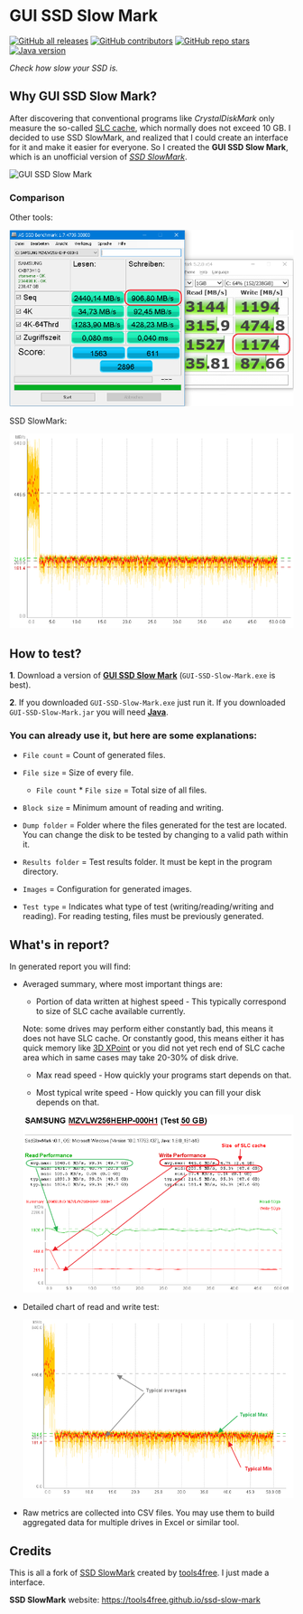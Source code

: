 # GUI SSD Slow Mark

[![GitHub all releases](https://img.shields.io/github/downloads/KaioHSG/gui-ssd-slow-mark/total)](https://github.com/KaioHSG/gui-ssd-slow-mark/releases)
[![GitHub contributors](https://img.shields.io/github/contributors-anon/KaioHSG/gui-ssd-slow-mark)](https://github.com/KaioHSG/gui-ssd-slow-mark/contributors)
[![GitHub repo stars](https://img.shields.io/github/stars/KaioHSG/gui-ssd-slow-mark)](https://github.com/KaioHSG/gui-ssd-slow-mark/stargazers)
[![Java version](https://img.shields.io/badge/java-21-red)](https://www.java.com)

*Check how slow your SSD is.*

## Why GUI SSD Slow Mark?

After discovering that conventional programs like *CrystalDiskMark* only measure the so-called [SLC cache](https://www.technipages.com/what-is-slc-caching), which normally does not exceed 10 GB. I decided to use SSD SlowMark, and realized that I could create an interface for it and make it easier for everyone. So I created the **GUI SSD Slow Mark**, which is an unofficial version of [*SSD SlowMark*](https://github.com/tools4free/SsdSlowMark).

![GUI SSD Slow Mark](https://github.com/KaioHSG/gui-ssd-slow-mark/assets/96930584/fd3c046b-8d4a-4750-bf88-b13bb804a85c)

### Comparison

Other tools:

![Other tools](https://raw.githubusercontent.com/tools4free/tools4free.github.io/master/ssd-slow-mark/images/same-from-other-tools.png)

SSD SlowMark:

![SSD SlowMark](https://raw.githubusercontent.com/tools4free/tools4free.github.io/master/ssd-slow-mark/images/sample-write-chart.png)

## How to test?

**1**. Download a version of [**GUI SSD Slow Mark**](https://github.com/kaiohsg/gui-ssd-slow-mark/releases/latest) (`GUI-SSD-Slow-Mark.exe` is best).

**2**. If you downloaded `GUI-SSD-Slow-Mark.exe` just run it. If you downloaded `GUI-SSD-Slow-Mark.jar` you will need [**Java**](https://www.java.com/download).

### You can already use it, but here are some explanations:

* `File count` = Count of generated files.
* `File size` = Size of every file.
  * `File count` * `File size` = Total size of all files.
* `Block size` = Minimum amount of reading and writing.

* `Dump folder` = Folder where the files generated for the test are located. You can change the disk to be tested by changing to a valid path within it.
* `Results folder` = Test results folder. It must be kept in the program directory.

* `Images` = Configuration for generated images.

* `Test type` = Indicates what type of test (writing/reading/writing and reading). For reading testing, files must be previously generated.

## What's in report?

In generated report you will find:

* Averaged summary, where most important things are:

  * Portion of data written at highest speed - This typically correspond to size of SLC cache available currently.

  Note: some drives may perform either constantly bad, this means it does not have SLC cache. Or constantly good, this means either it has quick memory like [3D XPoint](https://en.wikipedia.org/wiki/3D_XPoint) or you did not yet rech end of SLC cache area which in same cases may take 20-30% of disk drive.

  * Max read speed - How quickly your programs start depends on that.

  * Most typical write speed - How quickly you can fill your disk depends on that.

  ![Report Averages](https://raw.githubusercontent.com/tools4free/tools4free.github.io/master/ssd-slow-mark/images/report-averages.png)

* Detailed chart of read and write test:

  ![Report Chart](https://raw.githubusercontent.com/tools4free/tools4free.github.io/master/ssd-slow-mark/images/report-chart.png)

* Raw metrics are collected into CSV files. You may use them to build aggregated data for multiple drives in Excel or similar tool.

## Credits

This is all a fork of [SSD SlowMark](https://github.com/tools4free/SsdSlowMark) created by [tools4free](https://github.com/tools4free). I just made a interface.

**SSD SlowMark** website: https://tools4free.github.io/ssd-slow-mark
